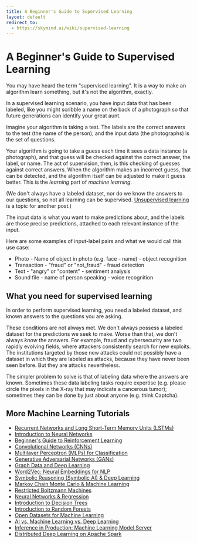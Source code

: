 ```yaml
---
title: A Beginner's Guide to Supervised Learning
layout: default
redirect_to:
  - https://skymind.ai/wiki/supervised-learning
---
```


# A Beginner's Guide to Supervised Learning

You may have heard the term "supervised learning". It is a way to make an algorithm learn something, but it's not the algorithm, exactly. 

In a supervised learning scenario, you have input data that has been labeled, like you might scribble a name on the back of a photograph so that future generations can identify your great aunt.

Imagine your algorithm is taking a test. The labels are the correct answers to the test (the name of the person), and the input data (the photographs) is the set of questions. 

Your algorithm is going to take a guess each time it sees a data instance (a photograph), and that guess will be checked against the correct answer, the label, or name. The act of supervision, then, is this checking of guesses against correct answers. When the algorithm makes an incorrect guess, that can be detected, and the algorithm itself can be adjusted to make it guess better. This is the *learning* part of *machine learning*.  

(We don't always have a labeled dataset, nor do we know the answers to our questions, so not all learning can be supervised. [Unsupervised learning](./unsupervised-learning.html) is a topic for another post.) 

The input data is what you want to make predictions about, and the labels are those precise predictions, attached to each relevant instance of the input. 

Here are some examples of input-label pairs and what we would call this use case:

* Photo - Name of object in photo (e.g. face - name) - object recognition
* Transaction - "fraud" or "not_fraud" - fraud detection
* Text - "angry" or "content" - sentiment analysis
* Sound file - name of person speaking - voice recognition

## What you need for supervised learning

In order to perform supervised learning, you need a labeled dataset, and known answers to the questions you are asking. 

These conditions are not always met. We don't always possess a labeled dataset for the predictions we seek to make. Worse than that, we don't always *know* the answers. For example, fraud and cybersecurity are two rapidly evolving fields, where attackers consistently search for new exploits. The institutions targeted by those new attacks could not possibly have a dataset in which they are labeled as attacks, because they have never been seen before. But they are attacks nevertheless. 

The simpler problem to solve is that of labeling data where the answers are known. Sometimes these data labeling tasks require expertise (e.g. please circle the pixels in the X-ray that may indicate a cancerous tumor); sometimes they can be done by just about anyone (e.g. think Captcha). 



## <a name="resources">More Machine Learning Tutorials</a>

* [Recurrent Networks and Long Short-Term Memory Units (LSTMs)](./lstm.html)
* [Introduction to Neural Networks](./neuralnet-overview.html)
* [Beginner's Guide to Reinforcement Learning](./deepreinforcementlearning.html)
* [Convolutional Networks (CNNs)](./convolutionalnetwork.html)
* [Multilayer Perceptron (MLPs) for Classification](./multilayerperceptron.html)
* [Generative Adversarial Networks (GANs)](./generative-adversarial-network.html)
* [Graph Data and Deep Learning](./graphanalytics.html)
* [Word2Vec: Neural Embeddings for NLP](./word2vec.html)
* [Symbolic Reasoning (Symbolic AI) & Deep Learning](./symbolicreasoning.html)
* [Markov Chain Monte Carlo & Machine Learning](/markovchainmontecarlo.html)
* [Restricted Boltzmann Machines](./restrictedboltzmannmachine.html)
* [Neural Networks & Regression](./logistic-regression.html)
* [Introduction to Decision Trees](./decision-tree.html)
* [Introduction to Random Forests](./random-forest.html)
* [Open Datasets for Machine Learning](./opendata.html)
* [AI vs. Machine Learning vs. Deep Learning](./ai-machinelearning-deeplearning.html)
* [Inference in Production: Machine Learning Model Server](./machine-learning-server.html)
* [Distributed Deep Learning on Apache Spark](./spark.html)
